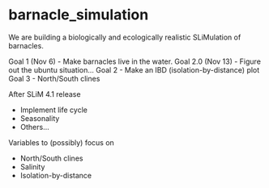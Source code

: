 # barnacle_simulation
We are building a biologically and ecologically realistic SLiMulation of barnacles. 

Goal 1 (Nov 6) - Make barnacles live in the water. 
Goal 2.0 (Nov 13) - Figure out the ubuntu situation...
Goal 2 - Make an IBD (isolation-by-distance) plot
Goal 3 - North/South clines

After SLiM 4.1 release
- Implement life cycle
- Seasonality
- Others...

Variables to (possibly) focus on
- North/South clines
- Salinity
- Isolation-by-distance
